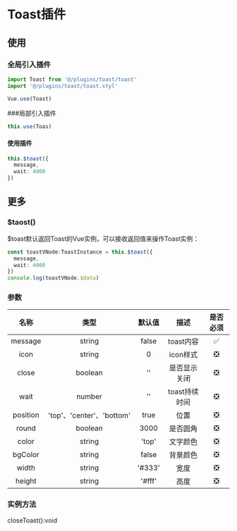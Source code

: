 # Toast插件
## 使用
### 全局引入插件
```typescript
import Toast from '@/plugins/toast/toast'
import '@/plugins/toast/toast.styl'

Vue.use(Toast)
```
###局部引入插件
```typescript
this.use(Toas)
```
#### 使用插件
```typescript
this.$toast({
  message,
  wait: 4000
})
```
## 更多
### $taost()
$toast默认返回Toast的Vue实例，可以接收返回值来操作Toast实例：
```typescript
const toastVNode:ToastInstance = this.$toast({
  message,
  wait: 4000
})
console.log(toastVNode.$data)
```
### 参数
| 名称 | 类型 | 默认值 | 描述 | 是否必须 |
| :-----:| :----: | :----: | :----: | :----: |
| message | string | false | toast内容 | ✅ |
| icon | string | 0 | icon样式 | ❎ |
| close | boolean | '' | 是否显示关闭 | ❎ |
| wait | number | '' | toast持续时间 | ❎ |
| position | 'top'、'center'、'bottom' | true | 位置 | ❎ |
| round | boolean | 3000 | 是否圆角 | ❎ |
| color | string | 'top' | 文字颜色 | ❎ |
| bgColor | string | false | 背景颜色 | ❎ |
| width | string | '#333' | 宽度 | ❎ |
| height | string | '#fff' | 高度 | ❎ |
### 实例方法
closeToast():void
